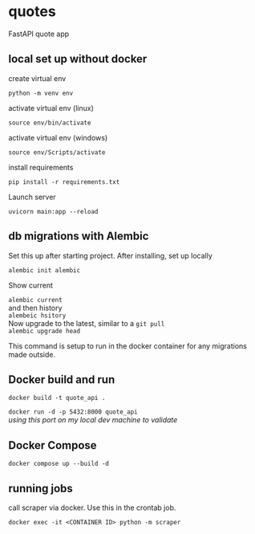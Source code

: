 # quotes
FastAPI quote app

## local set up without docker

create virtual env
```  
python -m venv env
``` 
activate virtual env (linux)

```  
source env/bin/activate
``` 
activate virtual env (windows)
```
source env/Scripts/activate
```
install requirements
```
pip install -r requirements.txt
```
Launch server  
```  
uvicorn main:app --reload  
```
## db migrations with Alembic  
Set this up after starting project. After installing, set up locally  

`alembic init alembic`  

Show current

`alembic current`  
and then history  
`alembeic hsitory`  
Now upgrade to the latest, similar to a `git pull`  
`alembic upgrade head`  

This command is setup to run in the docker container for any migrations made outside.

## Docker build and run
`docker build -t quote_api .`  

`docker run -d -p 5432:8000 quote_api`  
*using this port on my local dev machine to validate*  

## Docker Compose  
`docker compose up --build -d`

## running jobs 

call scraper via docker. Use this in the crontab job. 

`docker exec -it <CONTAINER ID> python -m scraper`
